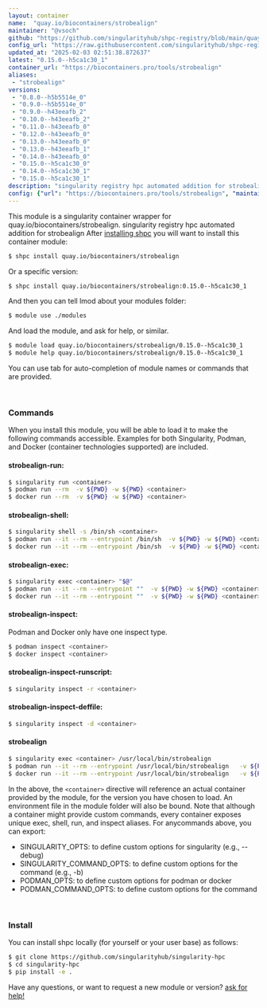 ```yaml
---
layout: container
name:  "quay.io/biocontainers/strobealign"
maintainer: "@vsoch"
github: "https://github.com/singularityhub/shpc-registry/blob/main/quay.io/biocontainers/strobealign/container.yaml"
config_url: "https://raw.githubusercontent.com/singularityhub/shpc-registry/main/quay.io/biocontainers/strobealign/container.yaml"
updated_at: "2025-02-03 02:51:38.872637"
latest: "0.15.0--h5ca1c30_1"
container_url: "https://biocontainers.pro/tools/strobealign"
aliases:
 - "strobealign"
versions:
 - "0.8.0--h5b5514e_0"
 - "0.9.0--h5b5514e_0"
 - "0.9.0--h43eeafb_2"
 - "0.10.0--h43eeafb_2"
 - "0.11.0--h43eeafb_0"
 - "0.12.0--h43eeafb_0"
 - "0.13.0--h43eeafb_0"
 - "0.13.0--h43eeafb_1"
 - "0.14.0--h43eeafb_0"
 - "0.15.0--h5ca1c30_0"
 - "0.14.0--h5ca1c30_1"
 - "0.15.0--h5ca1c30_1"
description: "singularity registry hpc automated addition for strobealign"
config: {"url": "https://biocontainers.pro/tools/strobealign", "maintainer": "@vsoch", "description": "singularity registry hpc automated addition for strobealign", "latest": {"0.15.0--h5ca1c30_1": "sha256:0b5e48aae7cb7a69b563f38d178b9b9ea2e23d3c88b469c5cd3eed288af2bfd0"}, "tags": {"0.8.0--h5b5514e_0": "sha256:ed5a49652c2d82798289955d567586f7accd48b2f0119a88eefef28d34cf63c5", "0.9.0--h5b5514e_0": "sha256:d7dc12a30ef323095218d88839e8a1ea88b1e96b13fc62acc620457eb76aa3ff", "0.9.0--h43eeafb_2": "sha256:1d61628d8d9756c471ba0c1695b2d943a7fe0a059068e8058325faf7f1e442cb", "0.10.0--h43eeafb_2": "sha256:6c06d7a62d3712468f5893d80638913e9e6e722edd26594a5bf4e7b88dd84007", "0.11.0--h43eeafb_0": "sha256:a9f2b5da4a363631cc5841416a21bf5e5eb27bb251a610948eab2c6c73824983", "0.12.0--h43eeafb_0": "sha256:c8e00d3b69607519fddd8f5913e4dd86bd5514b6b69e22ab96cd41ca7d943d00", "0.13.0--h43eeafb_0": "sha256:cf30daad8d8c0c5307232b58b4a3652676c22e524242db5cf40b0bea09789354", "0.13.0--h43eeafb_1": "sha256:7ad41cf1601dd4310a693d45493a6cd677bf4b73a0a4ba8c41f0676e8af5cdde", "0.14.0--h43eeafb_0": "sha256:25a1b7312078fbd0d420078f179e36c68d043a23cba59c1b93f6d40e9f2cdf8d", "0.15.0--h5ca1c30_0": "sha256:35db78ce6bd3cabb4f7a1d29fb28933584550ef308fd1bee47a0b91e3b6c8a9f", "0.14.0--h5ca1c30_1": "sha256:3324957e5f8a212f8148e2dfb3d18e1ebc9cca5b07e15ae6c5752b37ca9fc2a9", "0.15.0--h5ca1c30_1": "sha256:0b5e48aae7cb7a69b563f38d178b9b9ea2e23d3c88b469c5cd3eed288af2bfd0"}, "docker": "quay.io/biocontainers/strobealign", "aliases": {"strobealign": "/usr/local/bin/strobealign"}}
---
```


This module is a singularity container wrapper for quay.io/biocontainers/strobealign.
singularity registry hpc automated addition for strobealign
After [installing shpc](#install) you will want to install this container module:


```bash
$ shpc install quay.io/biocontainers/strobealign
```

Or a specific version:

```bash
$ shpc install quay.io/biocontainers/strobealign:0.15.0--h5ca1c30_1
```

And then you can tell lmod about your modules folder:

```bash
$ module use ./modules
```

And load the module, and ask for help, or similar.

```bash
$ module load quay.io/biocontainers/strobealign/0.15.0--h5ca1c30_1
$ module help quay.io/biocontainers/strobealign/0.15.0--h5ca1c30_1
```

You can use tab for auto-completion of module names or commands that are provided.

<br>

### Commands

When you install this module, you will be able to load it to make the following commands accessible.
Examples for both Singularity, Podman, and Docker (container technologies supported) are included.

#### strobealign-run:

```bash
$ singularity run <container>
$ podman run --rm  -v ${PWD} -w ${PWD} <container>
$ docker run --rm  -v ${PWD} -w ${PWD} <container>
```

#### strobealign-shell:

```bash
$ singularity shell -s /bin/sh <container>
$ podman run --it --rm --entrypoint /bin/sh  -v ${PWD} -w ${PWD} <container>
$ docker run --it --rm --entrypoint /bin/sh  -v ${PWD} -w ${PWD} <container>
```

#### strobealign-exec:

```bash
$ singularity exec <container> "$@"
$ podman run --it --rm --entrypoint ""  -v ${PWD} -w ${PWD} <container> "$@"
$ docker run --it --rm --entrypoint ""  -v ${PWD} -w ${PWD} <container> "$@"
```

#### strobealign-inspect:

Podman and Docker only have one inspect type.

```bash
$ podman inspect <container>
$ docker inspect <container>
```

#### strobealign-inspect-runscript:

```bash
$ singularity inspect -r <container>
```

#### strobealign-inspect-deffile:

```bash
$ singularity inspect -d <container>
```


#### strobealign

```bash
$ singularity exec <container> /usr/local/bin/strobealign
$ podman run --it --rm --entrypoint /usr/local/bin/strobealign   -v ${PWD} -w ${PWD} <container> -c " $@"
$ docker run --it --rm --entrypoint /usr/local/bin/strobealign   -v ${PWD} -w ${PWD} <container> -c " $@"
```



In the above, the `<container>` directive will reference an actual container provided
by the module, for the version you have chosen to load. An environment file in the
module folder will also be bound. Note that although a container
might provide custom commands, every container exposes unique exec, shell, run, and
inspect aliases. For anycommands above, you can export:

 - SINGULARITY_OPTS: to define custom options for singularity (e.g., --debug)
 - SINGULARITY_COMMAND_OPTS: to define custom options for the command (e.g., -b)
 - PODMAN_OPTS: to define custom options for podman or docker
 - PODMAN_COMMAND_OPTS: to define custom options for the command

<br>

### Install

You can install shpc locally (for yourself or your user base) as follows:

```bash
$ git clone https://github.com/singularityhub/singularity-hpc
$ cd singularity-hpc
$ pip install -e .
```

Have any questions, or want to request a new module or version? [ask for help!](https://github.com/singularityhub/singularity-hpc/issues)